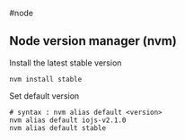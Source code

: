#node

## Node version manager (nvm)

Install the latest stable version

    nvm install stable

Set default version

    # syntax : nvm alias default <version>
    nvm alias default iojs-v2.1.0
    nvm alias default stable
